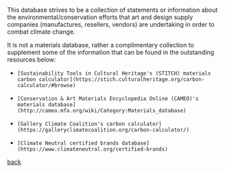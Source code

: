 This database strives to be a collection of statements or information about the
environmental/conservation efforts that art and design supply companies
(manufactures, resellers, vendors) are undertaking in order to combat climate
change.

It is not a materials database, rather a complimentary collection to supplement
some of the information that can be found in the outstanding resources below:

*     [Sustainability Tools in Cultural Heritage's (STITCH) materials carbon calculator](https://stich.culturalheritage.org/carbon-calculator/#browse)

*     [Conservation & Art Materials Encyclopedia Online (CAMEO)'s materials database](http://cameo.mfa.org/wiki/Category:Materials_database)

*     [Gallery Climate Coalition's carbon calculator](https://galleryclimatecoalition.org/carbon-calculator/)

*     [Climate Neutral certified brands database](https://www.climateneutral.org/certified-brands)

[back](./)
